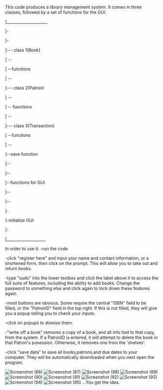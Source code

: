 This code produces a library management system. 
It comes in three classes, followed by a set of functions for the GUI.

 ]_____________________
 
 ]-
 
 ]-
 
 ]--- class 1(Book)
 
 ]  --
 
 ]  --functions
 
 ]  --
 
 ]--- class 2(Patron)
 
 ]  --
 
 ]  -- functions
 
 ]  --
 
 ]--- class 3(Transaction)
 
 ]  --functions
 
 ]  --
 
 ]--save function
 
 ]--
 
 ]--
 
 ]--functions for GUI 
 
 ]--
 
 ]--
 
 ]-

 ]-initialize GUI
 
 ]-
 
 ]____________________
 
In order to use it:
-run the code

-click "register here" and input your name and contact information, or a shortened form, then click on the prompt. This will allow you to take out and return books.

-type "sudo" into the lower textbox and click the label above it to access the full suite of features, including the ability to add books. Change the password to something else and click again to lock down these features again.

-most buttons are obvious. Some require the central "ISBN" field to be filled, or the "PatronID" field in the top right. If this is not filled, they will give you a popup telling you to check your inputs.

-click on popups to dismiss them.

-"write off a book" removes a copy of a book, and all info tied to that copy, from the system. If a PatronID is entered, it will attempt to delete the book in that Patron's posession. Otherwise, it removes one from the 'shelves'.

-click "save data" to save all books,patrons,and due dates to your computer. They will be automatically downloaded when you next open the program.

![Screenshot (86)](https://github.com/Glory-Be-Upon-Me/Repository/assets/162057176/22225700-28a6-4713-933b-9c5b96c5984a)
![Screenshot (87)](https://github.com/Glory-Be-Upon-Me/Repository/assets/162057176/fcd8193c-e6d1-405f-9244-aac62242415d)
![Screenshot (88)](https://github.com/Glory-Be-Upon-Me/Repository/assets/162057176/983195b1-fe08-4880-b6a1-ded64be24fa8)
![Screenshot (89)](https://github.com/Glory-Be-Upon-Me/Repository/assets/162057176/4e263314-afad-42a2-98fc-bb38fc7f2beb)
![Screenshot (90)](https://github.com/Glory-Be-Upon-Me/Repository/assets/162057176/8beaca91-3e30-40bf-b863-0372ba36ff9d)
![Screenshot (91)](https://github.com/Glory-Be-Upon-Me/Repository/assets/162057176/bbbab084-9ad9-4c8c-8cdf-61a59efa706a)
![Screenshot (92)](https://github.com/Glory-Be-Upon-Me/Repository/assets/162057176/4eed853b-d949-47ad-b034-d8553ed33265)
![Screenshot (93)](https://github.com/Glory-Be-Upon-Me/Repository/assets/162057176/d5b6537b-68d6-45ac-ba08-7101dae65421)
![Screenshot (94)](https://github.com/Glory-Be-Upon-Me/Repository/assets/162057176/0e7ce941-60f1-4290-b330-3eafd5670853)
![Screenshot (95)](https://github.com/Glory-Be-Upon-Me/Repository/assets/162057176/9129deda-53ae-47de-86c7-bb82e737e22e)
...You get the idea.










